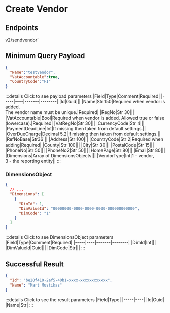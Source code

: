 # Create Vendor

## Endpoints

<!--@include: @/dist/md/api_url.md-->v2/sendvendor`

## Minimum Query Payload
```json
{
  "Name":"testVendor",
  "VatAccountable":true,
  "CountryCode":"FI"
}
```

:::details Click to see payload parameters
|Field|Type|Comment|Required|
|-----|----|-------|--------|
|Id|Guid|||
|Name|Str 150|Required when vendor is added. <br>The vendor name must be unique.|Required|
|RegNo|Str 30|||
|VatAccountable|Bool|Required when vendor is added. Allowed true or false (lowercase).|Required|
|VatRegNo|Str 30|||
|CurrencyCode|Str 4|||
|PaymentDeadLine|Int|If missing then taken from default settings.||
|OverDueCharge|Decimal 5.2|If missing then taken from default settings.||
|RefNoBase|Str36|||
|Address|Str 100|||
|CountryCode|Str 2|Required when adding|Required|
|County|Str 100|||
|City|Str 30|||
|PostalCode|Str 15|||
|PhoneNo|Str 50|||
|PhoneNo2|Str 50|||
|HomePage|Str 80|||
|Email|Str 80|||
|Dimensions|Array of DimensionsObjects|||
|VendorType|Int|1 - vendor, <br>3 - the reporting entity||
:::

### DimensionsObject
```json
{
  // ...
  "Dimensions": [
    {
      "DimId": 1,
      "DimValueId": "00000000-0000-0000-0000-000000000000",
      "DimCode": "1"
    }
  ]
}
```

:::details Click to see DimensionsObject parameters
|Field|Type|Comment|Required|
|-----|----|-------|--------|
|DimId|Int|||
|DimValueId|Guid|||
|DimCode|Str|||
:::

## Successful Result
```json
{
  "Id": "be20f410-2af5-40b1-xxxx-xxxxxxxxxxxx",
  "Name": "Mart Mustikas"
}
```
:::details Click to see the result parameters
|Field|Type|
|-----|----|
|Id|Guid|
|Name|Str|
:::
